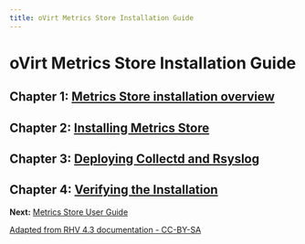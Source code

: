 ```yaml
---
title: oVirt Metrics Store Installation Guide
---
```


# oVirt Metrics Store Installation Guide

## Chapter 1: [Metrics Store installation overview](Metrics_Store_installation_overview)

## Chapter 2: [Installing Metrics Store](Installing_Metrics_Store)

## Chapter 3: [Deploying Collectd and Rsyslog](Deploying_Collectd_and_Rsyslog)

## Chapter 4: [Verifying the Installation](Verifying_the_Installation)

**Next:** [Metrics Store User Guide](/documentation/metrics-user-guide/metrics-user-guide)

[Adapted from RHV 4.3 documentation - CC-BY-SA](https://access.redhat.com/documentation/en-us/red_hat_virtualization/4.3/html-single/metrics_store_installation_guide/)
